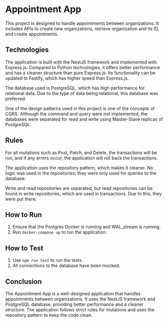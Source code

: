 # Appointment App

This project is designed to handle appointments between organizations. It includes APIs to create new organizations, retrieve organization and its ID, and create appointments.

## Technologies

The application is built with the NestJS framework and implemented with Express.js. Compared to Python technologies, it offers better performance and has a cleaner structure than pure Express.js. Its functionality can be updated to Fastify, which has higher speed than Express.js.

The database used is PostgreSQL, which has high performance for relational data. Due to the type of data being relational, this database was preferred.

One of the design patterns used in this project is one of the concepts of CQRS. Although the command and query were not implemented, the databases were separated for read and write using Master-Slave replicas of PostgreSQL.

## Rules

For all mutations such as Post, Patch, and Delete, the transactions will be run, and if any errors occur, the application will roll back the transactions.

The application uses the repository pattern, which makes it cleaner. No logic was used in the repositories; they were only used for queries to the database.

Write and read repositories are separated, but read repositories can be found in write repositories, which are used in transactions. Due to this, they were put there.

## How to Run

1. Ensure that the Postgres Docker is running and WAL_stream is running.
2. Run `docker-compose up` to run the application.

## How to Test

1. Use `npm run test` to run the tests.
2. All connections to the database have been mocked.

## Conclusion

The Appointment App is a well-designed application that handles appointments between organizations. It uses the NestJS framework and PostgreSQL database, providing better performance and a cleaner structure. The application follows strict rules for mutations and uses the repository pattern to keep the code clean.
